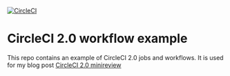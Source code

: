 [![CircleCI](https://circleci.com/gh/scholzj/blog-circleci-workflow-example.svg?style=shield)](https://circleci.com/gh/scholzj/blog-circleci-workflow-example)

# CircleCI 2.0 workflow example

This repo contains an example of CircleCI 2.0 jobs and workflows. It is used for my blog post [CircleCI 2.0 minireview](http://blog.effectivemessaging.com)
